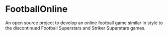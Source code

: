 # FootballOnline
An open source project to develop an online football game similar in style to the discontinued Football Superstars and Striker Superstars games.
